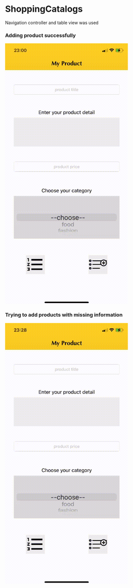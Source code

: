 # ShoppingCatalogs
Navigation controller and table view was used

### Adding product successfully
![Alt Text](https://github.com/ZeynepTurnali/ShoppingCatalogs/blob/main/Gifs/addingProduct.gif)

### Trying to add products with missing information
![Alt Text](https://github.com/ZeynepTurnali/ShoppingCatalogs/blob/main/Gifs/addingProductWithMissingInfo.gif)

